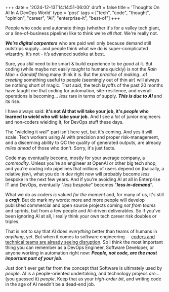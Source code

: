 +++
date = '2024-12-13T14:14:51-06:00'
draft = false
title = 'Thoughts On AI In A DevOps World'
type = 'post'
tags = ["tech", "code", "thought", "opinion", "career", "AI", "enterprise-it", "best-of"]
+++

People who code and automate things (whether it's for a valley tech giant, or a line-of-business pipeline) like to think we're *all that*.  We're really not. <br />

***We’re digital carpenters*** who are paid well only because demand still outstrips supply...and people think what we do is super-complicated wizardry. It’s not - it’s advanced sudoku at best.  <br />

Sure, you *still* need to be smart & build experience to be *good* at it. But coding (while maybe not easily *taught* to humans quickly) is not the *Rain Man + Gandalf* thing many think it is. But the *practice* of *making*...of *creating* something useful to people (seemingly out of thin air) will always be nothing short of magic.  That *said*, the tech layoffs of the past 20 months have taught me that coding for automation, site-resilience, and overall operations is becoming... *less* rare in terms of supply.  ***This is due to*** ***AI*** and its rise. <br />

I have always said: **it's not AI that will take your job, it's ***people*** who learned to wield who will take your job.**  And I see a *lot* of junior engineers and non-coders wielding it, for DevOps stuff these days.  <br />

The "wielding it *well*" part isn't here yet, but it's coming. And yes it will scale.  Tech workers using AI with precision and proper risk-management, and a discerning ability to QC the quality of generated outputs, are already *miles ahead* of those who don't. Sorry, it's just facts. <br />

Code may eventually become, mostly for your average company, a *commodity*.  Unless you're an engineer at OpenAI or other big tech shop, and you're coding into pipelines that millions of users depend on (baically, a relative *few*), what you do in dev right now will probably become *less* bespoke in the next few years.  And if you're avoiding AI at all in Enterprise IT and DevOps, eventually "*less bespoke*" becomes "***less in-demand***".  <br />

What we do as coders *is* valued *for the moment* and, for many of us, it's still a ***craft***.  But do mark my words: more and more people will develop published commercial and open source projects coming *not from teams* and sprints, but from a few people and AI-driven deliverables.  So if you've been ignoring AI at all, I really think your own tech career risk doubles or triples.  <br />

That is not to say that AI does *everything* better than teams of humans in *anything*, yet. But when it comes to software engineering -- <a href="https://www.techtarget.com/whatis/feature/Tech-sector-layoffs-explained-What-you-need-to-know">coders and technical teams are already seeing disruption</a>.  So I think the most important thing you can remember as a DevOps Engineer, Software Developer, or anyone working in automation right now: ***People, not code, are the most important part of your job.***  <br />

Just don't ever get far from the concept that Software is ultimately used by *people*. AI is a people-oriented undertaking, and technology projecs *are*...(you guessed it) *people*.  Keep that as your *high-order bit*, and writing code in the age of AI needn't be a dead-end job.  

